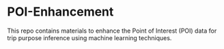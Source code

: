 # POI-Enhancement

This repo contains materials to enhance the Point of Interest (POI) data for trip purpose inference using machine learning techniques. 


